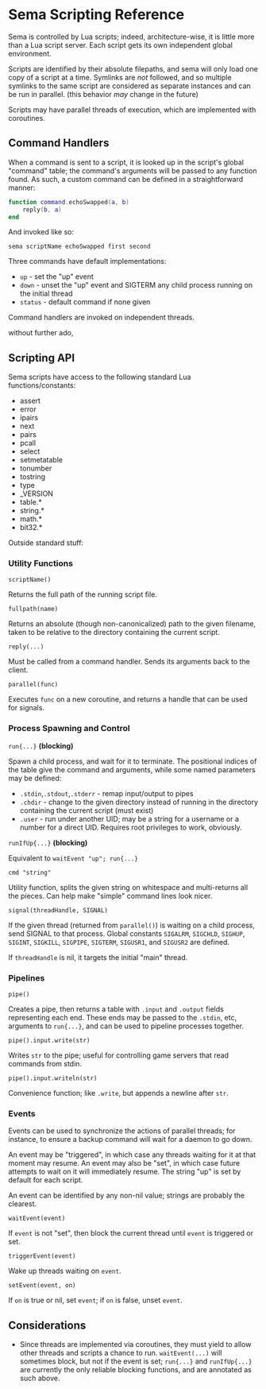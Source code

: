 Sema Scripting Reference
========================

Sema is controlled by Lua scripts; indeed, architecture-wise, it is 
little more than a Lua script server. Each script gets its own independent 
global environment.

Scripts are identified by their absolute filepaths, and sema will only load one copy of a script at a time. Symlinks are *not* followed, and so multiple symlinks to the same script are considered as separate instances and can be run in parallel. (this behavior *may* change in the future)

Scripts may have parallel threads of execution, which are implemented with coroutines.


Command Handlers
----------------

When a command is sent to a script, it is looked up in the script's global "command" table; the command's arguments will be passed to any function found. As such, a custom command can be defined in a straightforward manner:

```lua
function command.echoSwapped(a, b)
	reply(b, a)
end
```

And invoked like so:

`sema scriptName echoSwapped first second`

Three commands have default implementations:
* `up` - set the "up" event
* `down` - unset the "up" event and SIGTERM any child process running on the initial thread
* `status` - default command if none given

Command handlers are invoked on independent threads.

without further ado,


Scripting API
-------------

Sema scripts have access to the following standard Lua functions/constants:
* assert
* error
* ipairs
* next
* pairs
* pcall
* select
* setmetatable
* tonumber
* tostring
* type
* _VERSION
* table.*
* string.*
* math.*
* bit32.*

Outside standard stuff:


### Utility Functions

`scriptName()`

Returns the full path of the running script file.

`fullpath(name)`

Returns an absolute (though non-canonicalized) path to the given filename, taken to be relative to the directory containing the current script.

`reply(...)`

Must be called from a command handler. Sends its arguments back to the client.

`parallel(func)`

Executes `func` on a new coroutine, and returns a handle that can be used for signals.


### Process Spawning and Control

`run{...}` **(blocking)**

Spawn a child process, and wait for it to terminate. The positional indices of the table give the command and arguments, while some named parameters may be defined:
* `.stdin`,`.stdout`,`.stderr` - remap input/output to pipes
* `.chdir` - change to the given directory instead of running in the directory containing the current script (must exist)
* `.user` - run under another UID; may be a string for a username or a number for a direct UID. Requires root privileges to work, obviously.

`runIfUp{...}` **(blocking)**

Equivalent to `waitEvent "up"; run{...}`

`cmd "string"`

Utility function, splits the given string on whitespace and multi-returns all the pieces. Can help make "simple" command lines look nicer.

`signal(threadHandle, SIGNAL)`

If the given thread (returned from `parallel()`) is waiting on a child process, send SIGNAL to that process. Global constants `SIGALRM`, `SIGCHLD`, `SIGHUP`, `SIGINT`, `SIGKILL`, `SIGPIPE`, `SIGTERM`, `SIGUSR1`, and `SIGUSR2` are defined.

If `threadHandle` is nil, it targets the initial "main" thread.


### Pipelines

`pipe()`

Creates a pipe, then returns a table with `.input` and `.output` fields representing each end. These ends may be passed to the `.stdin`, etc, arguments to `run{...}`, and can be used to pipeline processes together.

`pipe().input.write(str)`

Writes `str` to the pipe; useful for controlling game servers that read commands from stdin.

`pipe().input.writeln(str)`

Convenience function; like `.write`, but appends a newline after `str`.


### Events

Events can be used to synchronize the actions of parallel threads; for instance, to ensure a backup command will wait for a daemon to go down.

An event may be "triggered", in which case any threads waiting for it at that moment may resume. An event may also be "set", in which case future attempts to wait on it will immediately resume. The string "up" is set by default for each script.

An event can be identified by any non-nil value; strings are probably the clearest.

`waitEvent(event)`

If `event` is not "set", then block the current thread until `event` is triggered or set.

`triggerEvent(event)`

Wake up threads waiting on `event`.

`setEvent(event, on)`

If `on` is true or nil, set `event`; if `on` is false, unset `event`.


Considerations
--------------

* Since threads are implemented via coroutines, they must yield to allow other threads and scripts a chance to run. `waitEvent(...)` will sometimes block, but not if the event is set; `run{...}` and `runIfUp{...}` are currently the only reliable blocking functions, and are annotated as such above.

